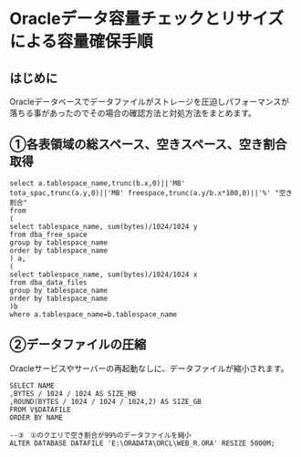 # Oracleデータ容量チェックとリサイズによる容量確保手順

## はじめに
Oracleデータベースでデータファイルがストレージを圧迫しパフォーマンスが落ちる事があったのでその場合の確認方法と対処方法をまとめます。

## ①各表領域の総スペース、空きスペース、空き割合取得
```
select a.tablespace_name,trunc(b.x,0)||'MB' tota_spac,trunc(a.y,0)||'MB' freespace,trunc(a.y/b.x*100,0)||'%' "空き割合"
from
(
select tablespace_name, sum(bytes)/1024/1024 y
from dba_free_space
group by tablespace_name
order by tablespace_name
) a,
(
select tablespace_name, sum(bytes)/1024/1024 x
from dba_data_files
group by tablespace_name
order by tablespace_name
)b
where a.tablespace_name=b.tablespace_name
```

## ②データファイルの圧縮
Oracleサービスやサーバーの再起動なしに、データファイルが縮小されます。

```
SELECT NAME
,BYTES / 1024 / 1024 AS SIZE_MB
,ROUND(BYTES / 1024 / 1024 / 1024,2) AS SIZE_GB
FROM V$DATAFILE
ORDER BY NAME

--③　①のクエリで空き割合が99%のデータファイルを縮小
ALTER DATABASE DATAFILE 'E:\ORADATA\ORCL\WEB_R.ORA' RESIZE 5000M;
```

